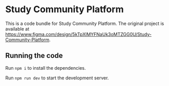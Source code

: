 
  # Study Community Platform

  This is a code bundle for Study Community Platform. The original project is available at https://www.figma.com/design/5kTpXlMYFNaUk3oMTZGG0U/Study-Community-Platform.

  ## Running the code

  Run `npm i` to install the dependencies.

  Run `npm run dev` to start the development server.
  